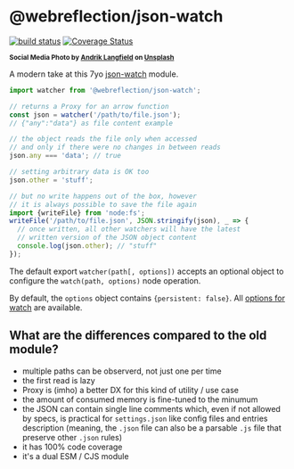 # @webreflection/json-watch

[![build status](https://github.com/WebReflection/json-watch/actions/workflows/node.js.yml/badge.svg)](https://github.com/WebReflection/json-watch/actions) [![Coverage Status](https://coveralls.io/repos/github/WebReflection/json-watch/badge.svg?branch=main)](https://coveralls.io/github/WebReflection/json-watch?branch=main)

<sup>**Social Media Photo by [Andrik Langfield](https://unsplash.com/@andriklangfield) on [Unsplash](https://unsplash.com/)**</sup>

A modern take at this 7yo [json-watch](https://www.npmjs.com/package/json-watch) module.

```js
import watcher from '@webreflection/json-watch';

// returns a Proxy for an arrow function
const json = watcher('/path/to/file.json');
// {"any":"data"} as file content example

// the object reads the file only when accessed
// and only if there were no changes in between reads
json.any === 'data'; // true

// setting arbitrary data is OK too
json.other = 'stuff';

// but no write happens out of the box, however
// it is always possible to save the file again
import {writeFile} from 'node:fs';
writeFile('/path/to/file.json', JSON.stringify(json), _ => {
  // once written, all other watchers will have the latest
  // written version of the JSON object content
  console.log(json.other); // "stuff"
});
```

The default export `watcher(path[, options])` accepts an optional object to configure the `watch(path, options)` node operation.

By default, the `options` object contains `{persistent: false}`. All [options for watch](https://nodejs.org/docs/latest/api/fs.html#fswatchfilename-options-listener) are available.

## What are the differences compared to the old module?

  * multiple paths can be observerd, not just one per time
  * the first read is lazy
  * Proxy is (imho) a better DX for this kind of utility / use case
  * the amount of consumed memory is fine-tuned to the minumum
  * the JSON can contain single line comments which, even if not allowed by specs, is practical for `settings.json` like config files and entries description (meaning, the `.json` file can also be a parsable `.js` file that preserve other `.json` rules)
  * it has 100% code coverage
  * it's a dual ESM / CJS module
